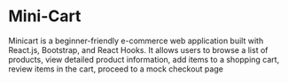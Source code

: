 # Mini-Cart
Minicart is a beginner-friendly e-commerce web application built with React.js, Bootstrap, and React Hooks. It allows users to browse a list of products, view detailed product information, add items to a shopping cart, review items in the cart, proceed to a mock checkout page
